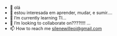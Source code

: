- 👋 olá 
- 👀 estou interesada em aprender, mudar, e sumir....
- 🌱 I’m currently learning TI...
- 💞️ I’m looking to collaborate on????!!!! ...
- 📫 How to reach me silenewilleoi@gmail.com 

